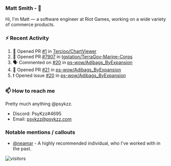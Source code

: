<!--
[![PsyKzz's github stats](https://github-readme-stats.vercel.app/api?username=psykzz&show_icons=true)](https://github.com/anuraghazra/github-readme-stats)
-->

### Matt Smith - 👋
Hi, I'm Matt — a software engineer at Riot Games, working on a wide variety of commerce products.

### ⚡ Recent Activity

<!--START_SECTION:activity-->
1. 💪 Opened PR [#1](https://github.com/Tercioo/ChartViewer/pull/1) in [Tercioo/ChartViewer](https://github.com/Tercioo/ChartViewer)
2. 💪 Opened PR [#7907](https://github.com/tgstation/TerraGov-Marine-Corps/pull/7907) in [tgstation/TerraGov-Marine-Corps](https://github.com/tgstation/TerraGov-Marine-Corps)
3. 🗣 Commented on [#20](https://github.com/ps-wow/Adibags_ByExpansion/issues/20) in [ps-wow/Adibags_ByExpansion](https://github.com/ps-wow/Adibags_ByExpansion)
4. 💪 Opened PR [#21](https://github.com/ps-wow/Adibags_ByExpansion/pull/21) in [ps-wow/Adibags_ByExpansion](https://github.com/ps-wow/Adibags_ByExpansion)
5. ❗️ Opened issue [#20](https://github.com/ps-wow/Adibags_ByExpansion/issues/20) in [ps-wow/Adibags_ByExpansion](https://github.com/ps-wow/Adibags_ByExpansion)
<!--END_SECTION:activity-->


### 📫 How to reach me

Pretty much anything @psykzz.

- Discord: PsyKzz#4695
- Email: psykzz@psykzz.com


### Notable mentions / callouts

 - [@neamar](https://github.com/neamar) - A highly recommended individual, who I've worked with in the past.


![visitors](https://visitor-badge.glitch.me/badge?page_id=psykzz/psykzz)


